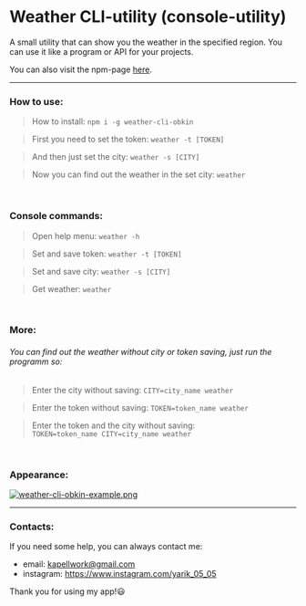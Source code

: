 # Weather CLI-utility (console-utility)

A small utility that can show you the weather in the specified region.
You can use it like a program or API for your projects.

You can also visit the npm-page [here](https://www.npmjs.com/package/weather-cli-obkin).

---

### How to use:

> How to install: `npm i -g weather-cli-obkin`

> First you need to set the token: `weather -t [TOKEN]`

> And then just set the city: `weather -s [CITY]`

> Now you can find out the weather in the set city: `weather`

<br>

### Console commands:

> Open help menu: `weather -h`

> Set and save token: `weather -t [TOKEN]`

> Set and save city: `weather -s [CITY]`
    
> Get weather: `weather`

<br>

### More:

###### You can find out the weather without city or token saving, just run the programm so: 

> Enter the city without saving: `CITY=city_name weather`

> Enter the token without saving: `TOKEN=token_name weather`

> Enter the token and the city without saving: <br> 
`TOKEN=token_name CITY=city_name weather`

<br>

### Appearance:

[![weather-cli-obkin-example.png](https://i.postimg.cc/GhfZg7R8/weather-cli-obkin-example.png)](https://postimg.cc/JGb6GQGM)

---

### Contacts:

If you need some help, you can always contact me:

* email: kapellwork@gmail.com <br>
* instagram: https://www.instagram.com/yarik_05_05

Thank you for using my app!😃